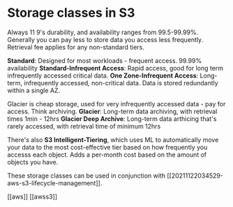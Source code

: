 # Storage classes in S3

Always 11 9's durability, and availability ranges from 99.5-99.99%.
Generally you can pay less to store data you access less frequently. Retrieval fee applies for any non-standard tiers.

**Standard**: Designed for most workloads - frequent access. 99.99% availability
**Standard-Infrequent Access**: Rapid access, good for long term infrequently accessed critical data.
**One Zone-Infrequent Access**: Long-term, infrequently accessed, non-critical data. Data is stored redundantly within a single AZ.

Glacier is cheap storage, used for very infrequently accessed data - pay for access. Think archiving.
**Glacier**: Long-term data archiving, with retrieval times 1min - 12hrs
**Glacier Deep Archive**: Long-term data arthicing that's rarely accessed, with retrieval time of minimum 12hrs

There's also **S3 Intelligent-Tiering**, which uses ML to automatically move your data to the most cost-effective tier based on how frequently you accesss each object. Adds a per-month cost based on the amount of objects you have.

These storage classes can be used in conjunction with [[20211122034529-aws-s3-lifecycle-management]].

[[aws]]
[[awss3]]